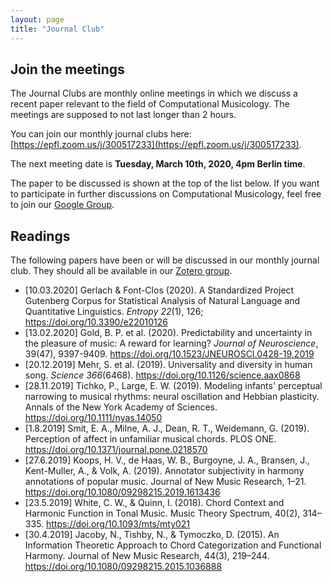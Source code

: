```yaml
---
layout: page
title: "Journal Club"
---
```

## Join the meetings

The Journal Clubs are monthly online meetings in which we discuss a recent paper relevant to the field of Computational Musicology. The meetings are supposed to not last longer than 2 hours.

You can join our monthly journal clubs here: [https://epfl.zoom.us/j/300517233](https://epfl.zoom.us/j/300517233).

The next meeting date is **Tuesday, March 10th, 2020, 4pm Berlin time**.

The paper to be discussed is shown at the top of the list below. If you want to participate in further discussions on Computational Musicology,
feel free to join our [Google Group](https://groups.google.com/forum/#!forum/computational-musicology).

## Readings

The following papers have been or will be discussed in our monthly journal club.
They should all be available in our [Zotero group](https://www.zotero.org/groups/2332716/computational-musicology).

* [10.03.2020] Gerlach & Font-Clos (2020). A Standardized Project Gutenberg Corpus for Statistical Analysis of Natural Language and Quantitative Linguistics. _Entropy 22_(1), 126; https://doi.org/10.3390/e22010126
* [13.02.2020] Gold, B. P. et al. (2020). Predictability and uncertainty in the pleasure of music: A reward for learning? _Journal of Neuroscience_, 39(47), 9397-9409. https://doi.org/10.1523/JNEUROSCI.0428-19.2019
* [20.12.2019] Mehr, S. et al. (2019). Universality and diversity in human song. _Science 366_(6468). https://doi.org/10.1126/science.aax0868
* [28.11.2019] Tichko, P., Large, E. W. (2019). Modeling infants' perceptual narrowing to musical
rhythms: neural oscillation and Hebbian plasticity. Annals of the New York Academy of Sciences. https://doi.org/10.1111/nyas.14050
* [1.8.2019] Smit, E. A., Milne, A. J., Dean, R. T., Weidemann, G. (2019). Perception of affect in unfamiliar musical chords. PLOS ONE. https://doi.org/10.1371/journal.pone.0218570
* [27.6.2019] Koops, H. V., de Haas, W. B., Burgoyne, J. A., Bransen, J., Kent-Muller, A., & Volk, A. (2019). Annotator subjectivity in harmony annotations of popular music. Journal of New Music Research, 1–21. https://doi.org/10.1080/09298215.2019.1613436
* [23.5.2019] White, C. W., & Quinn, I. (2018). Chord Context and Harmonic Function in Tonal Music. Music Theory Spectrum, 40(2), 314–335. https://doi.org/10.1093/mts/mty021
* [30.4.2019] Jacoby, N., Tishby, N., & Tymoczko, D. (2015). An Information Theoretic Approach to Chord Categorization and Functional Harmony. Journal of New Music Research, 44(3), 219–244. https://doi.org/10.1080/09298215.2015.1036888
